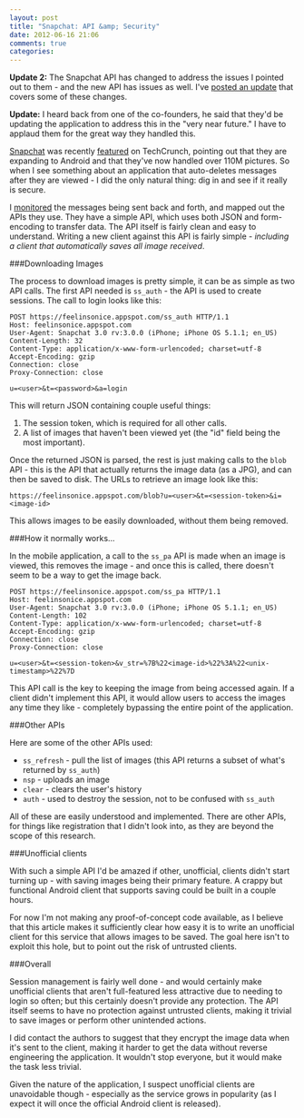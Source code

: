 ```yaml
---
layout: post
title: "Snapchat: API &amp; Security"
date: 2012-06-16 21:06
comments: true
categories: 
---
```


**Update 2:** The Snapchat API has changed to address the issues I pointed out to them - and the new API has issues as well. I've [posted an update](http://adamcaudill.com/2012/12/31/revisiting-snapchat-api-and-security/) that covers some of these changes.

**Update:** I heard back from one of the co-founders, he said that they'd be updating the application to address this in the "very near future." I have to applaud them for the great way they handled this.

[Snapchat](http://www.snapchat.me/) was recently [featured](http://techcrunch.com/2012/06/08/snapchat-110-million/) on TechCrunch, pointing out that they are expanding to Android and that they've now handled over 110M pictures. So when I see something about an application that auto-deletes messages after they are viewed - I did the only natural thing: dig in and see if it really is secure.

I [monitored](http://adamcaudill.com/2012/06/10/monitor-iphone-http-s-traffic-with-fiddler/) the messages being sent back and forth, and mapped out the APIs they use. They have a simple API, which uses both JSON and form-encoding to transfer data. The API itself is fairly clean and easy to understand. Writing a new client against this API is fairly simple - _including a client that automatically saves all image received_.

###Downloading Images

The process to download images is pretty simple, it can be as simple as two API calls. The first API needed is `ss_auth` - the API is used to create sessions. The call to login looks like this:

    POST https://feelinsonice.appspot.com/ss_auth HTTP/1.1
    Host: feelinsonice.appspot.com
    User-Agent: Snapchat 3.0 rv:3.0.0 (iPhone; iPhone OS 5.1.1; en_US)
    Content-Length: 32
    Content-Type: application/x-www-form-urlencoded; charset=utf-8
    Accept-Encoding: gzip
    Connection: close
    Proxy-Connection: close

    u=<user>&t=<password>&a=login

This will return JSON containing couple useful things:

1. The session token, which is required for all other calls.
2. A list of images that haven't been viewed yet (the "id" field being the most important).

Once the returned JSON is parsed, the rest is just making calls to the `blob` API - this is the API that actually returns the image data (as a JPG), and can then be saved to disk. The URLs to retrieve an image look like this:

    https://feelinsonice.appspot.com/blob?u=<user>&t=<session-token>&i=<image-id>

This allows images to be easily downloaded, without them being removed.

###How it normally works...

In the mobile application, a call to the `ss_pa` API is made when an image is viewed, this removes the image - and once this is called, there doesn't seem to be a way to get the image back.

    POST https://feelinsonice.appspot.com/ss_pa HTTP/1.1
    Host: feelinsonice.appspot.com
    User-Agent: Snapchat 3.0 rv:3.0.0 (iPhone; iPhone OS 5.1.1; en_US)
    Content-Length: 102
    Content-Type: application/x-www-form-urlencoded; charset=utf-8
    Accept-Encoding: gzip
    Connection: close
    Proxy-Connection: close

    u=<user>&t=<session-token>&v_str=%7B%22<image-id>%22%3A%22<unix-timestamp>%22%7D

This API call is the key to keeping the image from being accessed again. If a client didn't implement this API, it would allow users to access the images any time they like - completely bypassing the entire point of the application.

###Other APIs

Here are some of the other APIs used:

* `ss_refresh` - pull the list of images (this API returns a subset of what's returned by `ss_auth`)
* `nsp` - uploads an image
* `clear` - clears the user's history
* `auth` - used to destroy the session, not to be confused with `ss_auth`

All of these are easily understood and implemented. There are other APIs, for things like registration that I didn't look into, as they are beyond the scope of this research.

###Unofficial clients

With such a simple API I'd be amazed if other, unofficial, clients didn't start turning up - with saving images being their primary feature. A crappy but functional Android client that supports saving could be built in a couple hours.

For now I'm not making any proof-of-concept code available, as I believe that this article makes it sufficiently clear how easy it is to write an unofficial client for this service that allows images to be saved. The goal here isn't to exploit this hole, but to point out the risk of untrusted clients.

###Overall

Session management is fairly well done - and would certainly make unofficial clients that aren't full-featured less attractive due to needing to login so often; but this certainly doesn't provide any protection. The API itself seems to have no protection against untrusted clients, making it trivial to save images or perform other unintended actions.

I did contact the authors to suggest that they encrypt the image data when it's sent to the client, making it harder to get the data without reverse engineering the application. It wouldn't stop everyone, but it would make the task less trivial.

Given the nature of the application, I suspect unofficial clients are unavoidable though - especially as the service grows in popularity (as I expect it will once the official Android client is released).
